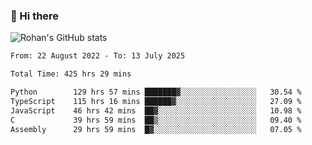 ### 👋 Hi there 

<!--
**rohznmdev/rohznmdev** is a ✨ _special_ ✨ repository because its `README.md` (this file) appears on your GitHub profile.

Here are some ideas to get you started:

- 🔭 I’m currently working on ...
- 🌱 I’m currently learning Ruby and Ruby on Rails
- 👯 I’m looking to collaborate on ...
- 🤔 I’m looking for help with ...
- 💬 Ask me about ...
- 📫 How to reach me: ...
- 😄 Pronouns: ...
- ⚡ Fun fact: ...
-->
![Rohan's GitHub stats](https://github-readme-stats.vercel.app/api?username=rohznmdev&theme=dark&show_icons=true)

<!--START_SECTION:waka-->

```txt
From: 22 August 2022 - To: 13 July 2025

Total Time: 425 hrs 29 mins

Python        129 hrs 57 mins ███████▓░░░░░░░░░░░░░░░░░   30.54 %
TypeScript    115 hrs 16 mins ██████▓░░░░░░░░░░░░░░░░░░   27.09 %
JavaScript    46 hrs 42 mins  ██▓░░░░░░░░░░░░░░░░░░░░░░   10.98 %
C             39 hrs 59 mins  ██▒░░░░░░░░░░░░░░░░░░░░░░   09.40 %
Assembly      29 hrs 59 mins  █▓░░░░░░░░░░░░░░░░░░░░░░░   07.05 %
```

<!--END_SECTION:waka-->
